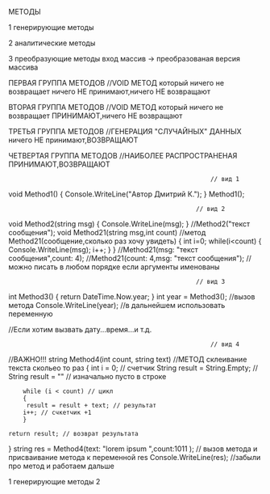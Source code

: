 МЕТОДЫ

1 генерирующие методы

2 аналитические методы

3 преобразующие методы
вход массив -> преобразованая версия массива











ПЕРВАЯ ГРУППА МЕТОДОВ                        //VOID МЕТОД  который ничего не возвращает
ничего НЕ принимают,ничего НЕ возвращают  

ВТОРАЯ ГРУППА МЕТОДОВ                       //VOID МЕТОД который ничего не возвращает
ПРИНИМАЮТ,ничего НЕ возвращают

ТРЕТЬЯ ГРУППА МЕТОДОВ                       //ГЕНЕРАЦИЯ "СЛУЧАЙНЫХ" ДАННЫХ
ничего НЕ принимают,ВОЗВРАЩАЮТ

ЧЕТВЕРТАЯ ГРУППА МЕТОДОВ                    //НАИБОЛЕЕ РАСПРОСТРАНЕНАЯ
ПРИНИМАЮТ,ВОЗВРАЩАЮТ

                                                            // вид 1
void Method1()
{
    Console.WriteLine("Автор Дмитрий К.");
}
Method1();



                                                        // вид 2
void Method2(string msg)
{
    Console.WriteLine(msg);
}
//Method2("текст сообщения");
void Method21(string msg,int count) //метод Method21(сообщение,сколько раз хочу увидеть)
{
     int i=0;
    while(i<count)
    {
         Console.WriteLine(msg);
         i++;
    }
}
//Method21(msg: "текст сообщения",count: 4);
//Method21(count: 4,msg: "текст сообщения"); //можно писать в любом порядке если аргументы именованы


                                                        // вид 3
int Method3()
{
    return DateTime.Now.year;
}
int year = Method3(); //вызов метода
Console.WriteLine(year); //в дальнейшем использовать переменную


//Если хотим вызвать дату...время...и т.д.




                                                            // вид 4
//ВАЖНО!!!
string Method4(int count, string text) //МЕТОД склеивание текста скольео то раз
{
    int i = 0; // счетчик
    String result = String.Empty; // String result = "" // изначально пусто в строке

        while (i < count) // цикл
        {
         result = result + text; // результат
        i++; // счкетчик +1
        }
    
    return result; // возврат результата
}
string res = Method4(text: "lorem ipsum ",count:1011 ); // вызов метода и присваивание метода к переменной res
Console.WriteLine(res); //забыли про метод и работаем дальше



1 генерирующие методы
2 